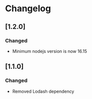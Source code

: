 # Changelog

## [1.2.0]

### Changed

- Minimum nodejs version is now 16.15

## [1.1.0]

### Changed

- Removed Lodash dependency
